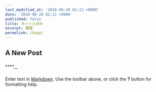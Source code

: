 ```yaml
---
last_modified_at: '2018-08-20 01:11 +0900'
date: '2018-08-20 01:11 +0900'
published: false
title: タイトル何か
excerpt: 概要
permalink: /hoge/
---
```

## A New Post
###
****__
###


Enter text in [Markdown](http://daringfireball.net/projects/markdown/). Use the toolbar above, or click the **?** button for formatting help.
